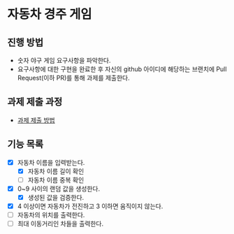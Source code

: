 # 자동차 경주 게임
## 진행 방법
* 숫자 야구 게임 요구사항을 파악한다.
* 요구사항에 대한 구현을 완료한 후 자신의 github 아이디에 해당하는 브랜치에 Pull Request(이하 PR)를 통해 과제를 제출한다.

## 과제 제출 과정
* [과제 제출 방법](https://github.com/next-step/nextstep-docs/tree/master/precourse)

## 기능 목록
- [X] 자동차 이름을 입력받는다.
  - [X] 자동차 이름 길이 확인
  - [ ] 자동차 이름 중복 확인
- [X] 0~9 사이의 랜덤 값을 생성한다.
  - [X] 생성된 값을 검증한다.
- [X] 4 이상이면 자동차가 전진하고 3 이하면 움직이지 않는다.
- [ ] 자동차의 위치를 출력한다.
- [ ] 최대 이동거리인 차들을 출력한다.

